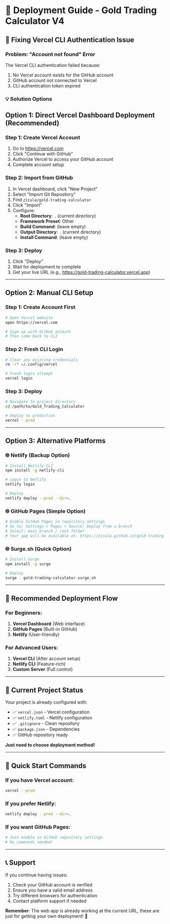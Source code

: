 # 🚀 Deployment Guide - Gold Trading Calculator V4

## 🔧 Fixing Vercel CLI Authentication Issue

### Problem: "Account not found" Error
The Vercel CLI authentication failed because:
1. No Vercel account exists for the GitHub account
2. GitHub account not connected to Vercel
3. CLI authentication token expired

### 💡 Solution Options

## Option 1: Direct Vercel Dashboard Deployment (Recommended)

### Step 1: Create Vercel Account
1. Go to https://vercel.com
2. Click "Continue with GitHub"
3. Authorize Vercel to access your GitHub account
4. Complete account setup

### Step 2: Import from GitHub
1. In Vercel dashboard, click "New Project"
2. Select "Import Git Repository"
3. Find `zicula/gold-trading-calculator`
4. Click "Import"
5. Configure:
   - **Root Directory**: `.` (current directory)
   - **Framework Preset**: Other
   - **Build Command**: (leave empty)
   - **Output Directory**: `.` (current directory)
   - **Install Command**: (leave empty)

### Step 3: Deploy
1. Click "Deploy"
2. Wait for deployment to complete
3. Get your live URL (e.g., https://gold-trading-calculator.vercel.app)

---

## Option 2: Manual CLI Setup

### Step 1: Create Account First
```bash
# Open Vercel website
open https://vercel.com

# Sign up with GitHub account
# Then come back to CLI
```

### Step 2: Fresh CLI Login
```bash
# Clear any existing credentials
rm -rf ~/.config/vercel

# Fresh login attempt
vercel login
```

### Step 3: Deploy
```bash
# Navigate to project directory
cd /path/to/Gold_Trading_Calculator

# Deploy to production
vercel --prod
```

---

## Option 3: Alternative Platforms

### 🌐 Netlify (Backup Option)
```bash
# Install Netlify CLI
npm install -g netlify-cli

# Login to Netlify
netlify login

# Deploy
netlify deploy --prod --dir=.
```

### 🌐 GitHub Pages (Simple Option)
```bash
# Enable GitHub Pages in repository settings
# Go to: Settings > Pages > Source: Deploy from a branch
# Select: main branch / root folder
# Your app will be available at: https://zicula.github.io/gold-trading-calculator/
```

### 🌐 Surge.sh (Quick Option)
```bash
# Install Surge
npm install -g surge

# Deploy
surge . gold-trading-calculator.surge.sh
```

---

## 🎯 Recommended Deployment Flow

### For Beginners:
1. **Vercel Dashboard** (Web interface)
2. **GitHub Pages** (Built-in GitHub)
3. **Netlify** (User-friendly)

### For Advanced Users:
1. **Vercel CLI** (After account setup)
2. **Netlify CLI** (Feature-rich)
3. **Custom Server** (Full control)

---

## 🔧 Current Project Status

Your project is already configured with:
- ✅ `vercel.json` - Vercel configuration
- ✅ `netlify.toml` - Netlify configuration  
- ✅ `.gitignore` - Clean repository
- ✅ `package.json` - Dependencies
- ✅ GitHub repository ready

**Just need to choose deployment method!**

---

## 🚀 Quick Start Commands

### If you have Vercel account:
```bash
vercel --prod
```

### If you prefer Netlify:
```bash
netlify deploy --prod --dir=.
```

### If you want GitHub Pages:
```bash
# Just enable in GitHub repository settings
# No commands needed!
```

---

## 📞 Support

If you continue having issues:
1. Check your GitHub account is verified
2. Ensure you have a valid email address
3. Try different browsers for authentication
4. Contact platform support if needed

**Remember**: The web app is already working at the current URL, these are just for getting your own deployment! 🎉
